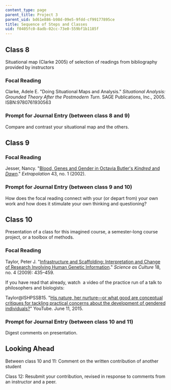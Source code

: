 ```yaml
---
content_type: page
parent_title: Project 3
parent_uid: bd61e886-b98d-09e5-9fdd-cf99177895ce
title: Sequence of Steps and Classes
uid: f0405fc0-8adb-02cc-73e0-559bf1b1185f
---
```


Class 8
-------

Situational map (Clarke 2005) of selection of readings from bibliography provided by instructors

### Focal Reading

Clarke, Adele E. "Doing Situational Maps and Analysis." _Situational Analysis: Grounded Theory After the Postmodern Turn._ SAGE Publications, Inc., 2005. ISBN:9780761930563

### Prompt for Journal Entry (between class 8 and 9)

Compare and contrast your situational map and the others.

Class 9
-------

### Focal Reading

Jesser, Nancy. "[Blood, Genes and Gender in Octavia Butler's _Kindred_ and _Dawn_](http://online.liverpooluniversitypress.co.uk/doi/abs/10.3828/extr.2002.43.1.05)." _Extrapolation_ 43, no. 1 (2002).

### Prompt for Journal Entry (between class 9 and 10)

How does the focal reading connect with your (or depart from) your own work and how does it stimulate your own thinking and questioning?

Class 10
--------

Presentation of a class for this imagined course, a semester-long course project, or a toolbox of methods.

### Focal Reading

Taylor, Peter J. "[Infrastructure and Scaffolding: Interpretation and Change of Research Involving Human Genetic Information](http://www.tandfonline.com/doi/abs/10.1080/09505430902946649)." _Science as Culture_ 18, no. 4 (2009): 435–459. 

If you have read that already, watch  a video of the practice run of a talk to philosophers and biologists:

Taylor@ISHPSSB15. "[His nature, her nurture—or what good are conceptual critiques for tackling practical concerns about the development of gendered individuals?](https://www.youtube.com/watch?v=gE75Cf_8K34&feature=youtu.be)" YouTube. June 11, 2015. 

### Prompt for Journal Entry (between class 10 and 11)

Digest comments on presentation.

Looking Ahead
-------------

Between class 10 and 11: Comment on the written contribution of another student

Class 12: Resubmit your contribution, revised in response to comments from an instructor and a peer.